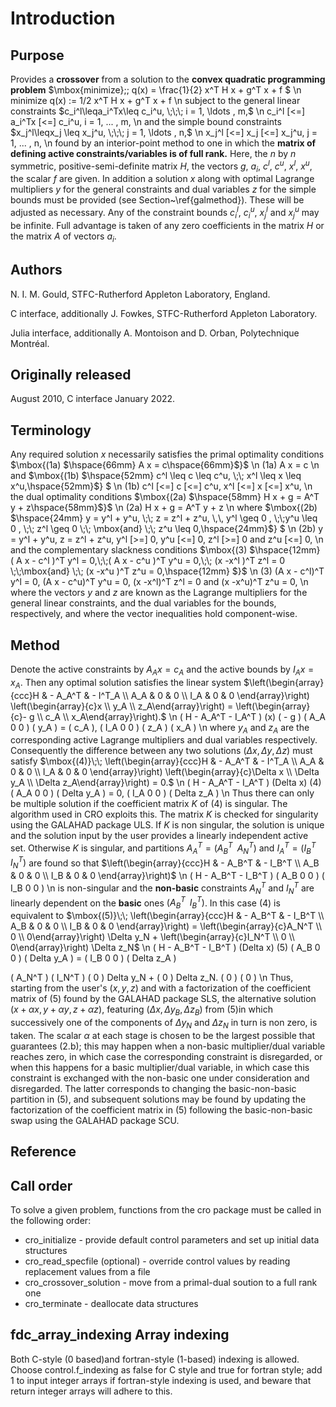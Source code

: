 # Introduction

## Purpose

Provides a **crossover** from a solution
to the **convex quadratic programming problem**
$\mbox{minimize}\;\; q(x) = \frac{1}{2} x^T H x + g^T x + f $
\n
minimize q(x) := 1/2 x^T H x + g^T x + f
\n
subject to the general linear constraints
$c_i^l\leqa_i^Tx\leq c_i^u, \;\;\; i = 1, \ldots , m,$
\n
 c_i^l \[<=] a_i^Tx \[<=] c_i^u, i = 1, ... , m,
\n
and the simple bound constraints
$x_j^l\leqx_j \leq x_j^u, \;\;\; j = 1, \ldots , n,$
\n
 x_j^l \[<=] x_j \[<=] x_j^u, j = 1, ... , n,
\n
found by an interior-point method to one in which the
**matrix of defining active constraints/variables is of full rank.**
Here, the $n$ by $n$ symmetric, positive-semi-definite matrix
$H$, the vectors $g$, $a_i$, $c^l$, $c^u$, $x^l$,
$x^u$, the scalar $f$ are given. In addition a solution $x$ along
with optimal Lagrange multipliers $y$ for the general constraints
and dual variables $z$ for the simple bounds must be provided
(see Section~\ref{galmethod}). These will be adjusted as necessary.
Any of the constraint bounds $c_i^l$, $c_i^u$, $x_j^l$
and $x_j^u$ may be infinite.
Full advantage is taken of any zero coefficients in the matrix $H$
or the matrix $A$ of vectors $a_i$.

## Authors

N. I. M. Gould, STFC-Rutherford Appleton Laboratory, England.

C interface, additionally J. Fowkes, STFC-Rutherford Appleton Laboratory.

Julia interface, additionally A. Montoison and D. Orban, Polytechnique Montréal.

## Originally released

August 2010, C interface January 2022.

## Terminology

Any required solution $x$ necessarily satisfies
the primal optimality conditions
$\mbox{(1a) $\hspace{66mm} A x = c\hspace{66mm}$}$
\n
(1a) A x = c
\n
and
$\mbox{(1b) $\hspace{52mm} c^l \leq c \leq c^u, \;\; x^l \leq x \leq x^u,\hspace{52mm}$} $
\n
(1b) c^l \[<=] c \[<=] c^u, x^l \[<=] x \[<=] x^u,
\n
the dual optimality conditions
$\mbox{(2a) $\hspace{58mm} H x + g = A^T y + z\hspace{58mm}$}$
\n
(2a) H x + g = A^T y + z
\n
where
$\mbox{(2b) $\hspace{24mm} y = y^l + y^u, \;\; z = z^l + z^u, \,\,
 y^l \geq 0 , \;\;y^u \leq 0 , \;\;
 z^l \geq 0 \;\; \mbox{and} \;\; z^u \leq 0,\hspace{24mm}$} $
\n
 (2b) y = y^l + y^u, z = z^l + z^u, y^l \[>=] 0, y^u \[<=] 0,
z^l \[>=] 0 and z^u \[<=] 0,
\n
and the complementary slackness conditions
$\mbox{(3) $\hspace{12mm}
( A x - c^l )^T y^l = 0,\;\;( A x - c^u )^T y^u = 0,\;\;
(x -x^l )^T z^l = 0 \;\;\mbox{and} \;\; (x -x^u )^T z^u = 0,\hspace{12mm} $}$
\n
(3) (A x - c^l)^T y^l = 0, (A x - c^u)^T y^u = 0,
(x -x^l)^T z^l = 0 and (x -x^u)^T z^u = 0,
\n
where the vectors $y$ and $z$ are known as the Lagrange multipliers
for the general linear constraints, and the dual variables for the bounds,
respectively, and where the vector inequalities hold component-wise.

## Method

Denote the active constraints by $A_A x = c_A$ and the active bounds by
$I_A x = x_A$. Then any optimal solution satisfies the linear system
$\left(\begin{array}{ccc}H & - A_A^T & - I^T_A \\ A_A & 0 & 0 \\ I_A & 0 & 0 \end{array}\right) \left(\begin{array}{c}x \\ y_A \\ z_A\end{array}\right) =
\left(\begin{array}{c}- g \\ c_A \\ x_A\end{array}\right).$
\n
 ( H - A_A^T - I_A^T ) (x) ( - g )
 ( A_A 0 0 ) ( y_A ) = ( c_A ),
 ( I_A 0 0 ) ( z_A ) ( x_A )
\n
where $y_A$ and $z_A$ are the corresponding active Lagrange
multipliers and dual variables respectively. Consequently the difference
between any two solutions $(\Delta x, \Delta y, \Delta z)$ must satisfy
$\mbox{(4)}\;\; \left(\begin{array}{ccc}H & - A_A^T & - I^T_A \\ A_A & 0 & 0 \\ I_A & 0 & 0 \end{array}\right) \left(\begin{array}{c}\Delta x \\ \Delta y_A \\ \Delta z_A\end{array}\right) = 0.$
\n
( H - A_A^T - I_A^T ) (Delta x)
(4) ( A_A 0 0 ) ( Delta y_A ) = 0,
( I_A 0 0 ) ( Delta z_A )
\n
Thus there can only be multiple solution if the coefficient matrix $K$
of (4) is singular. The algorithm used in CRO
exploits this. The matrix $K$ is checked for singularity
using the GALAHAD package ULS. If $K$ is
non singular, the solution is unique and the solution input by the user
provides a linearly independent active set. Otherwise $K$ is singular,
and partitions $A_A^T = ( A_B^T \;\; A_N^T)$ and
$I_A^T = ( I_B^T \;\; I_N^T)$ are found so that
$\left(\begin{array}{ccc}H & - A_B^T & - I_B^T \\ A_B & 0 & 0 \\ I_B & 0 & 0 \end{array}\right)$
\n
 ( H - A_B^T - I_B^T )
 ( A_B 0 0 )
 ( I_B 0 0 )
\n
is non-singular and the **non-basic** constraints $A_N^T$
and $I_N^T$ are linearly dependent on the **basic** ones
$( A_B^T \;\; I_B^T)$. In this case (4) is equivalent to
$\mbox{(5)}\;\; \left(\begin{array}{ccc}H & - A_B^T & - I_B^T \\ A_B & 0 & 0 \\ I_B & 0 & 0 \end{array}\right) = \left(\begin{array}{c}A_N^T \\ 0 \\ 0\end{array}\right) \Delta y_N + \left(\begin{array}{c}I_N^T \\ 0 \\ 0\end{array}\right) \Delta z_N$
\n
( H - A_B^T - I_B^T ) (Delta x)
(5) ( A_B 0 0 ) ( Delta y_A ) =
( I_B 0 0 ) ( Delta z_A )

( A_N^T ) ( I_N^T )
( 0 ) Delta y_N + ( 0 ) Delta z_N.
( 0 ) ( 0 )
\n
Thus, starting from the user's $(x, y, z)$
and with a factorization of the coefficient matrix of (5)
found by the GALAHAD package SLS, the alternative solution
$(x + \alpha x, y + \alpha y, z + \alpha z)$,
featuring
$(\Delta x, \Delta y_B, \Delta z_B)$
from (5)in which successively one of the components of $\Delta y_N$
and $\Delta z_N$ in turn is non zero, is taken.
The scalar $\alpha$ at each stage
is chosen to be the largest possible that guarantees (2.b);
this may happen when a non-basic multiplier/dual variable reaches zero,
in which case the corresponding constraint is disregarded, or when this
happens for a basic multiplier/dual variable, in which case this constraint is
exchanged with the non-basic one under consideration and disregarded.
The latter corresponds to changing the basic-non-basic partition
in (5), and subsequent solutions may be found by updating
the factorization of the coefficient matrix in (5)
following the basic-non-basic swap using the GALAHAD package SCU.

## Reference

## Call order

To solve a given problem, functions from the cro package must be called
in the following order:

- cro\_initialize - provide default control parameters and
set up initial data structures
- cro\_read\_specfile (optional) - override control values
by reading replacement values from a file
- cro_crossover_solution - move from a primal-dual soution
to a full rank one
- cro\_terminate - deallocate data structures

## fdc_array_indexing Array indexing

Both C-style (0 based)and fortran-style (1-based) indexing is allowed.
Choose control.f_indexing as false for C style and true for
fortran style; add 1 to input integer arrays if fortran-style indexing is
used, and beware that return integer arrays will adhere to this.

